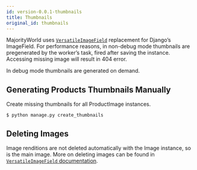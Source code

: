 ```yaml
---
id: version-0.0.1-thumbnails
title: Thumbnails
original_id: thumbnails
---
```


MajorityWorld uses [`VersatileImageField`](https://github.com/respondcreate/django-versatileimagefield) replacement for Django’s ImageField. For performance reasons, in non-debug mode thumbnails are pregenerated by the worker’s task, fired after saving the instance. Accessing missing image will result in 404 error.

In debug mode thumbnails are generated on demand.


## Generating Products Thumbnails Manually

Create missing thumbnails for all ProductImage instances.

```console
$ python manage.py create_thumbnails
```


## Deleting Images

Image renditions are not deleted automatically with the Image instance, so is the main image. More on deleting images can be found in [`VersatileImageField` documentation](https://django-versatileimagefield.readthedocs.io/en/latest/deleting_created_images.html).